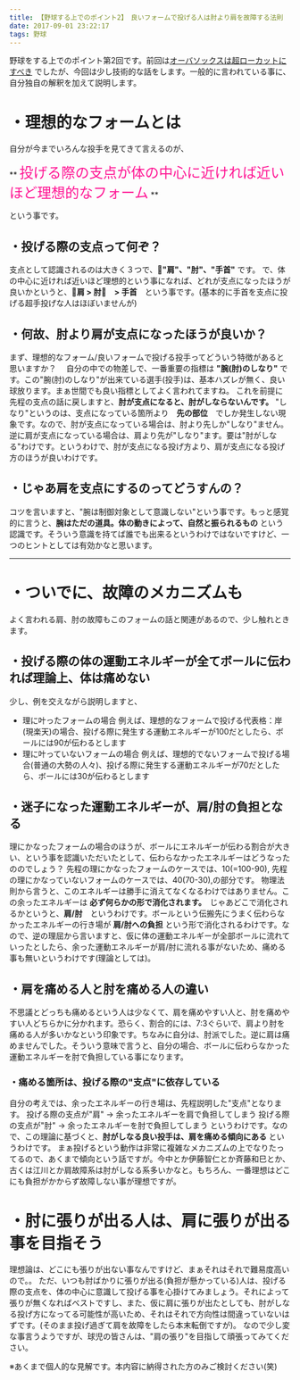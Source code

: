 ```yaml
---
title: 【野球する上でのポイント2】　良いフォームで投げる人は肘より肩を故障する法則
date: 2017-09-01 23:22:17
tags: 野球
---
```


野球をする上でのポイント第2回です。前回は[オーバソックスは超ローカットにすべき](https://makerblog.work/2017/08/16/20170816/)  でしたが、今回は少し技術的な話をします。一般的に言われている事に、自分独自の解釈を加えて説明します。

# ・理想的なフォームとは
自分が今までいろんな投手を見てきて言えるのが、

** <font color="DeepPink"><span style="font-size: 25px" color="DeepPink" >投げる際の支点が体の中心に近ければ近いほど理想的なフォーム</span></font> **

という事です。

<!-- more -->
## ・投げる際の支点って何ぞ？
支点として認識されるのは大きく３つで、**"肩"、"肘"、"手首"** です。
で、体の中心に近ければ近いほど理想的という事になれば、どれが支点になったほうが良いかというと、**肩 > 肘　> 手首**　という事です。(基本的に手首を支点に投げる超手投げな人はほぼいませんが)

## ・何故、肘より肩が支点になったほうが良いか？
まず、理想的なフォーム/良いフォームで投げる投手ってどういう特徴があると思いますか？　
自分の中での物差しで、一番重要の指標は **"腕(肘)のしなり"** です。この"腕(肘)のしなり"が出来ている選手(投手)は、基本ハズレが無く、良い球放ります。まぁ世間でも良い指標としてよく言われてますね。
これを前提に先程の支点の話に戻しますと、**肘が支点になると、肘がしならないんです。**
"しなり"というのは、支点になっている箇所より　**先の部位**　でしか発生しない現象です。なので、肘が支点になっている場合は、肘より先しか"しなり"ません。逆に肩が支点になっている場合は、肩より先が"しなり"ます。要は"肘がしなる"わけです。というわけで、肘が支点になる投げ方より、肩が支点になる投げ方のほうが良いわけです。

## ・じゃあ肩を支点にするのってどうすんの？
コツを言いますと、"腕は制御対象として意識しない"という事です。もっと感覚的に言うと、**腕はただの道具。体の動きによって、自然と振られるもの** という認識です。そういう意識を持てば誰でも出来るというわけではないですけど、一つのヒントとしては有効かなと思います。


---


# ・ついでに、故障のメカニズムも
よく言われる肩、肘の故障もこのフォームの話と関連があるので、少し触れときます。
## ・投げる際の体の運動エネルギーが全てボールに伝われば理論上、体は痛めない
少し、例を交えながら説明しますと、
- 理に叶ったフォームの場合
例えば、理想的なフォームで投げる代表格：岸(現楽天)の場合、投げる際に発生する運動エネルギーが100だとしたら、ボールには90が伝わるとします
- 理に叶っていないフォームの場合
例えば、理想的でないフォームで投げる場合(普通の大勢の人々)、投げる際に発生する運動エネルギーが70だとしたら、ボールには30が伝わるとします

## ・迷子になった運動エネルギーが、肩/肘の負担となる
理にかなったフォームの場合のほうが、ボールにエネルギーが伝わる割合が大きい、という事を認識いただいたとして、伝わらなかったエネルギーはどうなったののでしょう？
先程の理にかなったフォームのケースでは、10(=100-90),
先程の理にかなっていないフォームのケースでは、40(70-30),の部分です。
物理法則から言うと、このエネルギーは勝手に消えてなくなるわけではありません。この余ったエネルギーは **必ず何らかの形で消化されます。**　じゃあどこで消化されるかというと、**肩/肘**　というわけです。ボールという伝搬先にうまく伝わらなかったエネルギーの行き場が **肩/肘への負担** という形で消化されるわけです。なので、逆の理屈から言いますと、仮に体の運動エネルギーが全部ボールに流れていったとしたら、余った運動エネルギーが肩/肘に流れる事がないため、痛める事も無いというわけです(理論としては)。

## ・肩を痛める人と肘を痛める人の違い
不思議とどっちも痛めるという人は少なくて、肩を痛めやすい人と、肘を痛めやすい人どちらかに分かれます。恐らく、割合的には、7:3ぐらいで、肩より肘を痛める人が多いかなという印象です。ちなみに自分は、肘派でした。逆に肩は痛めませんでした。そういう意味で言うと、自分の場合、ボールに伝わらなかった運動エネルギーを肘で負担している事になります。

### ・痛める箇所は、投げる際の"支点"に依存している
自分の考えでは、余ったエネルギーの行き場は、先程説明した"支点"となります。
投げる際の支点が"肩" → 余ったエネルギーを肩で負担してしまう
投げる際の支点が"肘" → 余ったエネルギーを肘で負担してしまう
というわけです。なので、この理論に基づくと、**肘がしなる良い投手は、肩を痛める傾向にある** というわけです。
まぁ投げるという動作は非常に複雑なメカニズムの上でなりたってるので、あくまで傾向という話ですが。今中とか伊藤智仁とか斉藤和巳とか、古くは江川とか肩故障系は肘がしなる系多いかなと。もちろん、一番理想はどこにも負担がかからず故障しない事が理想ですが。

# ・肘に張りが出る人は、肩に張りが出る事を目指そう
理想論は、どこにも張りが出ない事なんですけど、まぁそれはそれで難易度高いので。。
ただ、いつも肘ばかりに張りが出る(負担が懸かっている)人は、投げる際の支点を、体の中心に意識して投げる事を心掛けてみましょう。それによって張りが無くなればベストですし、また、仮に肩に張りが出たとしても、肘がしなる投げ方になってる可能性が高いため、それはそれで方向性は間違っていないはずです。(そのまま投げ過ぎて肩を故障をしたら本末転倒ですが)。
なので少し変な事言うようですが、球児の皆さんは、"肩の張り"を目指して頑張ってみてください。

※あくまで個人的な見解です。本内容に納得された方のみご検討ください(笑)
